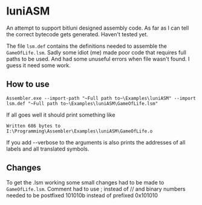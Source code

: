 # luniASM
An attempt to support bitluni designed assembly code. As far as I can tell the correct bytecode gets generated. Haven't tested yet.

The file `lsm.def` contains the definitions needed to assemble the `GameOfLife.lsm`.
Sadly some idiot (me) made poor code that requires full paths to be used. And had some unuseful errors when file wasn't found. I guess it need some work.

## How to use
```batch
Assembler.exe --import-path "~Full path to~\Examples\luniASM" --import lsm.def "~Full path to~\Examples\luniASM\GameOfLife.lsm"
```
If all goes well it should print something like
```
Written 686 bytes to I:\Programming\Assembler\Examples\luniASM\GameOfLife.o
```
If you add --verbose to the arguments is also prints the addresses of all labels and all translated symbols.

## Changes
To get the .lsm working some small changes had to be made to `GameOfLife.lsm`. Comment had to use ; instead of // and binary numbers needed to be postfixed 101010b instead of prefixed 0x101010